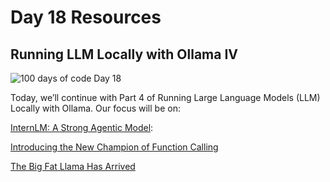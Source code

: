 # Day 18 Resources

## Running LLM Locally with Ollama IV

![100 days of code Day 18](https://github.com/GritinAI/100DaysofCodeGenerativeAI/blob/main/Images/Day18.jpg)

Today, we’ll continue with Part 4 of Running Large Language Models (LLM) Locally with Ollama. Our focus will be on:

[InternLM: A Strong Agentic Model](https://youtu.be/DZ_KNlF1fs0?si=ACWeDjA4Jc1l9BAd):

[Introducing the New Champion of Function Calling](https://youtu.be/A2YnVQ1T3Lg?si=qw_Lx0f8j6cut5rc)

[The Big Fat Llama Has Arrived](https://youtu.be/STp-xHmRSeE?si=_vM1PqnFNCOUD4KC)

